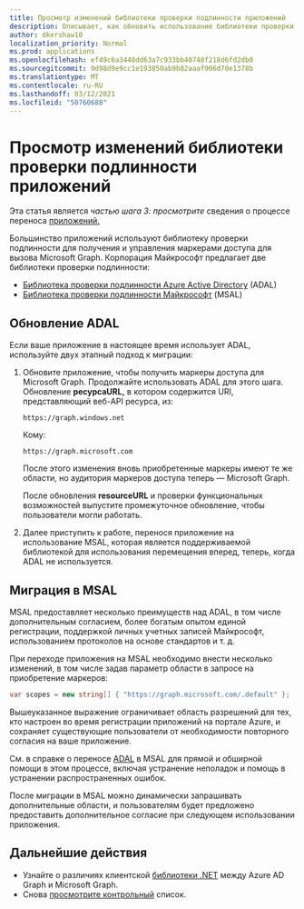 ```yaml
---
title: Просмотр изменений библиотеки проверки подлинности приложений
description: Описывает, как обновить использование библиотеки проверки подлинности для переноса приложения из приложений API Azure Active Directory (Azure AD) в API Microsoft Graph.
author: dkershaw10
localization_priority: Normal
ms.prod: applications
ms.openlocfilehash: ef49c6a3448dd63a7c933bb40748f218d6fd2db0
ms.sourcegitcommit: 9d98d9e9cc1e193850ab9b82aaaf906d70e1378b
ms.translationtype: MT
ms.contentlocale: ru-RU
ms.lasthandoff: 03/12/2021
ms.locfileid: "50760688"
---
```

# <a name="review-app-authentication-library-changes"></a>Просмотр изменений библиотеки проверки подлинности приложений

Эта статья является *частью шага 3: просмотрите* сведения о процессе переноса [приложений.](migrate-azure-ad-graph-planning-checklist.md)

Большинство приложений используют библиотеку проверки подлинности для получения и управления маркерами доступа для вызова Microsoft Graph.  Корпорация Майкрософт предлагает две библиотеки проверки подлинности:

- [Библиотека проверки подлинности Azure Active Directory](/azure/active-directory/develop/active-directory-authentication-libraries) (ADAL)
- [Библиотека проверки подлинности Майкрософт](/azure/active-directory/develop/reference-v2-libraries) (MSAL)

## <a name="updating-adal"></a>Обновление ADAL

Если ваше приложение в настоящее время использует ADAL, используйте двух этапный подход к миграции:

1. Обновите приложение, чтобы получить маркеры доступа для Microsoft Graph. Продолжайте использовать ADAL для этого шага. Обновление **ресурсаURL,** в котором содержится URI, представляющий веб-API ресурса, из:

    `https://graph.windows.net`  

    Кому:  

    `https://graph.microsoft.com`

    После этого изменения вновь приобретенные маркеры имеют те же области, но аудитория маркеров доступа теперь — Microsoft Graph.  

    После обновления **resourceURL** и проверки функциональных возможностей выпустите промежуточное обновление, чтобы пользователи могли работать.

1.  Далее приступить к работе, перенося приложение на использование MSAL, которая является поддерживаемой библиотекой для использования перемещения вперед, теперь, когда ADAL не используется.

## <a name="migrating-to-msal"></a>Миграция в MSAL

MSAL предоставляет несколько преимуществ над ADAL, в том числе дополнительным согласием, более богатым опытом единой регистрации, поддержкой личных учетных записей Майкрософт, использованием протоколов на основе стандартов и т. д.  

При переходе приложения на MSAL необходимо внести несколько изменений, в  том числе задав параметр области в запросе на приобретение маркеров:

``` csharp
var scopes = new string[] { "https://graph.microsoft.com/.default" };
```

Вышеуказанное выражение ограничивает область разрешений для тех, кто настроен во время регистрации приложений на портале Azure, и сохраняет существующие пользователи от необходимости повторного согласия на ваше приложение.

См. в справке о переносе [ADAL](https://aka.ms/adal-net-to-msal-net) в MSAL для прямой и обширной помощи в этом процессе, включая устранение неполадок и помощь в устранении распространенных ошибок.

После миграции в MSAL можно динамически запрашивать дополнительные области, и пользователям будет предложено предоставить дополнительное согласие при следующем использовании приложения.

## <a name="next-steps"></a>Дальнейшие действия

- Узнайте о различиях клиентской [библиотеки .NET](migrate-azure-ad-graph-client-libraries.md) между Azure AD Graph и Microsoft Graph.
- Снова [просмотрите контрольный](migrate-azure-ad-graph-planning-checklist.md) список.